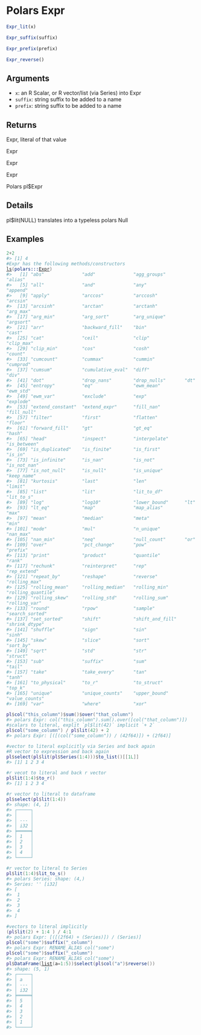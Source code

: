 # Polars Expr

```r
Expr_lit(x)

Expr_suffix(suffix)

Expr_prefix(prefix)

Expr_reverse()
```

## Arguments

- `x`: an R Scalar, or R vector/list (via Series) into Expr
- `suffix`: string suffix to be added to a name
- `prefix`: string suffix to be added to a name

## Returns

Expr, literal of that value

Expr

Expr

Expr

Polars pl$Expr

## Details

pl$lit(NULL) translates into a typeless polars Null

## Examples

<pre class='r-example'><code><span class='r-in'><span><span class='fl'>2</span><span class='op'>+</span><span class='fl'>2</span></span></span>
<span class='r-out co'><span class='r-pr'>#&gt;</span> [1] 4</span>
<span class='r-in'><span><span class='co'>#Expr has the following methods/constructors</span></span></span>
<span class='r-in'><span><span class='fu'><a href='https://rdrr.io/r/base/ls.html'>ls</a></span><span class='op'>(</span><span class='fu'>polars</span><span class='fu'>:::</span><span class='va'><a href='https://rdrr.io/pkg/polars/man/Expr.html'>Expr</a></span><span class='op'>)</span></span></span>
<span class='r-out co'><span class='r-pr'>#&gt;</span>   [1] "abs"              "add"              "agg_groups"       "alias"           </span>
<span class='r-out co'><span class='r-pr'>#&gt;</span>   [5] "all"              "and"              "any"              "append"          </span>
<span class='r-out co'><span class='r-pr'>#&gt;</span>   [9] "apply"            "arccos"           "arccosh"          "arcsin"          </span>
<span class='r-out co'><span class='r-pr'>#&gt;</span>  [13] "arcsinh"          "arctan"           "arctanh"          "arg_max"         </span>
<span class='r-out co'><span class='r-pr'>#&gt;</span>  [17] "arg_min"          "arg_sort"         "arg_unique"       "argsort"         </span>
<span class='r-out co'><span class='r-pr'>#&gt;</span>  [21] "arr"              "backward_fill"    "bin"              "cast"            </span>
<span class='r-out co'><span class='r-pr'>#&gt;</span>  [25] "cat"              "ceil"             "clip"             "clip_max"        </span>
<span class='r-out co'><span class='r-pr'>#&gt;</span>  [29] "clip_min"         "cos"              "cosh"             "count"           </span>
<span class='r-out co'><span class='r-pr'>#&gt;</span>  [33] "cumcount"         "cummax"           "cummin"           "cumprod"         </span>
<span class='r-out co'><span class='r-pr'>#&gt;</span>  [37] "cumsum"           "cumulative_eval"  "diff"             "div"             </span>
<span class='r-out co'><span class='r-pr'>#&gt;</span>  [41] "dot"              "drop_nans"        "drop_nulls"       "dt"              </span>
<span class='r-out co'><span class='r-pr'>#&gt;</span>  [45] "entropy"          "eq"               "ewm_mean"         "ewm_std"         </span>
<span class='r-out co'><span class='r-pr'>#&gt;</span>  [49] "ewm_var"          "exclude"          "exp"              "explode"         </span>
<span class='r-out co'><span class='r-pr'>#&gt;</span>  [53] "extend_constant"  "extend_expr"      "fill_nan"         "fill_null"       </span>
<span class='r-out co'><span class='r-pr'>#&gt;</span>  [57] "filter"           "first"            "flatten"          "floor"           </span>
<span class='r-out co'><span class='r-pr'>#&gt;</span>  [61] "forward_fill"     "gt"               "gt_eq"            "hash"            </span>
<span class='r-out co'><span class='r-pr'>#&gt;</span>  [65] "head"             "inspect"          "interpolate"      "is_between"      </span>
<span class='r-out co'><span class='r-pr'>#&gt;</span>  [69] "is_duplicated"    "is_finite"        "is_first"         "is_in"           </span>
<span class='r-out co'><span class='r-pr'>#&gt;</span>  [73] "is_infinite"      "is_nan"           "is_not"           "is_not_nan"      </span>
<span class='r-out co'><span class='r-pr'>#&gt;</span>  [77] "is_not_null"      "is_null"          "is_unique"        "keep_name"       </span>
<span class='r-out co'><span class='r-pr'>#&gt;</span>  [81] "kurtosis"         "last"             "len"              "limit"           </span>
<span class='r-out co'><span class='r-pr'>#&gt;</span>  [85] "list"             "lit"              "lit_to_df"        "lit_to_s"        </span>
<span class='r-out co'><span class='r-pr'>#&gt;</span>  [89] "log"              "log10"            "lower_bound"      "lt"              </span>
<span class='r-out co'><span class='r-pr'>#&gt;</span>  [93] "lt_eq"            "map"              "map_alias"        "max"             </span>
<span class='r-out co'><span class='r-pr'>#&gt;</span>  [97] "mean"             "median"           "meta"             "min"             </span>
<span class='r-out co'><span class='r-pr'>#&gt;</span> [101] "mode"             "mul"              "n_unique"         "nan_max"         </span>
<span class='r-out co'><span class='r-pr'>#&gt;</span> [105] "nan_min"          "neq"              "null_count"       "or"              </span>
<span class='r-out co'><span class='r-pr'>#&gt;</span> [109] "over"             "pct_change"       "pow"              "prefix"          </span>
<span class='r-out co'><span class='r-pr'>#&gt;</span> [113] "print"            "product"          "quantile"         "rank"            </span>
<span class='r-out co'><span class='r-pr'>#&gt;</span> [117] "rechunk"          "reinterpret"      "rep"              "rep_extend"      </span>
<span class='r-out co'><span class='r-pr'>#&gt;</span> [121] "repeat_by"        "reshape"          "reverse"          "rolling_max"     </span>
<span class='r-out co'><span class='r-pr'>#&gt;</span> [125] "rolling_mean"     "rolling_median"   "rolling_min"      "rolling_quantile"</span>
<span class='r-out co'><span class='r-pr'>#&gt;</span> [129] "rolling_skew"     "rolling_std"      "rolling_sum"      "rolling_var"     </span>
<span class='r-out co'><span class='r-pr'>#&gt;</span> [133] "round"            "rpow"             "sample"           "search_sorted"   </span>
<span class='r-out co'><span class='r-pr'>#&gt;</span> [137] "set_sorted"       "shift"            "shift_and_fill"   "shrink_dtype"    </span>
<span class='r-out co'><span class='r-pr'>#&gt;</span> [141] "shuffle"          "sign"             "sin"              "sinh"            </span>
<span class='r-out co'><span class='r-pr'>#&gt;</span> [145] "skew"             "slice"            "sort"             "sort_by"         </span>
<span class='r-out co'><span class='r-pr'>#&gt;</span> [149] "sqrt"             "std"              "str"              "struct"          </span>
<span class='r-out co'><span class='r-pr'>#&gt;</span> [153] "sub"              "suffix"           "sum"              "tail"            </span>
<span class='r-out co'><span class='r-pr'>#&gt;</span> [157] "take"             "take_every"       "tan"              "tanh"            </span>
<span class='r-out co'><span class='r-pr'>#&gt;</span> [161] "to_physical"      "to_r"             "to_struct"        "top_k"           </span>
<span class='r-out co'><span class='r-pr'>#&gt;</span> [165] "unique"           "unique_counts"    "upper_bound"      "value_counts"    </span>
<span class='r-out co'><span class='r-pr'>#&gt;</span> [169] "var"              "where"            "xor"             </span>
<span class='r-in'><span></span></span>
<span class='r-in'><span><span class='va'>pl</span><span class='op'>$</span><span class='fu'>col</span><span class='op'>(</span><span class='st'>"this_column"</span><span class='op'>)</span><span class='op'>$</span><span class='fu'>sum</span><span class='op'>(</span><span class='op'>)</span><span class='op'>$</span><span class='fu'>over</span><span class='op'>(</span><span class='st'>"that_column"</span><span class='op'>)</span></span></span>
<span class='r-out co'><span class='r-pr'>#&gt;</span> polars Expr: col("this_column").sum().over([col("that_column")])</span>
<span class='r-in'><span><span class='co'>#scalars to literal, explit `pl$lit(42)` implicit `+ 2`</span></span></span>
<span class='r-in'><span><span class='va'>pl</span><span class='op'>$</span><span class='fu'>col</span><span class='op'>(</span><span class='st'>"some_column"</span><span class='op'>)</span> <span class='op'>/</span> <span class='va'>pl</span><span class='op'>$</span><span class='fu'>lit</span><span class='op'>(</span><span class='fl'>42</span><span class='op'>)</span> <span class='op'>+</span> <span class='fl'>2</span></span></span>
<span class='r-out co'><span class='r-pr'>#&gt;</span> polars Expr: [([(col("some_column")) / (42f64)]) + (2f64)]</span>
<span class='r-in'><span></span></span>
<span class='r-in'><span><span class='co'>#vector to literal explicitly via Series and back again</span></span></span>
<span class='r-in'><span><span class='co'>#R vector to expression and back again</span></span></span>
<span class='r-in'><span><span class='va'>pl</span><span class='op'>$</span><span class='fu'>select</span><span class='op'>(</span><span class='va'>pl</span><span class='op'>$</span><span class='fu'>lit</span><span class='op'>(</span><span class='va'>pl</span><span class='op'>$</span><span class='fu'>Series</span><span class='op'>(</span><span class='fl'>1</span><span class='op'>:</span><span class='fl'>4</span><span class='op'>)</span><span class='op'>)</span><span class='op'>)</span><span class='op'>$</span><span class='fu'>to_list</span><span class='op'>(</span><span class='op'>)</span><span class='op'>[[</span><span class='fl'>1L</span><span class='op'>]</span><span class='op'>]</span></span></span>
<span class='r-out co'><span class='r-pr'>#&gt;</span> [1] 1 2 3 4</span>
<span class='r-in'><span></span></span>
<span class='r-in'><span><span class='co'>#r vecot to literal and back r vector</span></span></span>
<span class='r-in'><span><span class='va'>pl</span><span class='op'>$</span><span class='fu'>lit</span><span class='op'>(</span><span class='fl'>1</span><span class='op'>:</span><span class='fl'>4</span><span class='op'>)</span><span class='op'>$</span><span class='fu'>to_r</span><span class='op'>(</span><span class='op'>)</span></span></span>
<span class='r-out co'><span class='r-pr'>#&gt;</span> [1] 1 2 3 4</span>
<span class='r-in'><span></span></span>
<span class='r-in'><span><span class='co'>#r vector to literal to dataframe</span></span></span>
<span class='r-in'><span><span class='va'>pl</span><span class='op'>$</span><span class='fu'>select</span><span class='op'>(</span><span class='va'>pl</span><span class='op'>$</span><span class='fu'>lit</span><span class='op'>(</span><span class='fl'>1</span><span class='op'>:</span><span class='fl'>4</span><span class='op'>)</span><span class='op'>)</span></span></span>
<span class='r-out co'><span class='r-pr'>#&gt;</span> shape: (4, 1)</span>
<span class='r-out co'><span class='r-pr'>#&gt;</span> ┌─────┐</span>
<span class='r-out co'><span class='r-pr'>#&gt;</span> │     │</span>
<span class='r-out co'><span class='r-pr'>#&gt;</span> │ --- │</span>
<span class='r-out co'><span class='r-pr'>#&gt;</span> │ i32 │</span>
<span class='r-out co'><span class='r-pr'>#&gt;</span> ╞═════╡</span>
<span class='r-out co'><span class='r-pr'>#&gt;</span> │ 1   │</span>
<span class='r-out co'><span class='r-pr'>#&gt;</span> │ 2   │</span>
<span class='r-out co'><span class='r-pr'>#&gt;</span> │ 3   │</span>
<span class='r-out co'><span class='r-pr'>#&gt;</span> │ 4   │</span>
<span class='r-out co'><span class='r-pr'>#&gt;</span> └─────┘</span>
<span class='r-in'><span></span></span>
<span class='r-in'><span><span class='co'>#r vector to literal to Series</span></span></span>
<span class='r-in'><span><span class='va'>pl</span><span class='op'>$</span><span class='fu'>lit</span><span class='op'>(</span><span class='fl'>1</span><span class='op'>:</span><span class='fl'>4</span><span class='op'>)</span><span class='op'>$</span><span class='fu'>lit_to_s</span><span class='op'>(</span><span class='op'>)</span></span></span>
<span class='r-out co'><span class='r-pr'>#&gt;</span> polars Series: shape: (4,)</span>
<span class='r-out co'><span class='r-pr'>#&gt;</span> Series: '' [i32]</span>
<span class='r-out co'><span class='r-pr'>#&gt;</span> [</span>
<span class='r-out co'><span class='r-pr'>#&gt;</span> 	1</span>
<span class='r-out co'><span class='r-pr'>#&gt;</span> 	2</span>
<span class='r-out co'><span class='r-pr'>#&gt;</span> 	3</span>
<span class='r-out co'><span class='r-pr'>#&gt;</span> 	4</span>
<span class='r-out co'><span class='r-pr'>#&gt;</span> ]</span>
<span class='r-in'><span></span></span>
<span class='r-in'><span><span class='co'>#vectors to literal implicitly</span></span></span>
<span class='r-in'><span><span class='op'>(</span><span class='va'>pl</span><span class='op'>$</span><span class='fu'>lit</span><span class='op'>(</span><span class='fl'>2</span><span class='op'>)</span> <span class='op'>+</span> <span class='fl'>1</span><span class='op'>:</span><span class='fl'>4</span> <span class='op'>)</span> <span class='op'>/</span> <span class='fl'>4</span><span class='op'>:</span><span class='fl'>1</span></span></span>
<span class='r-out co'><span class='r-pr'>#&gt;</span> polars Expr: [([(2f64) + (Series)]) / (Series)]</span>
<span class='r-in'><span><span class='va'>pl</span><span class='op'>$</span><span class='fu'>col</span><span class='op'>(</span><span class='st'>"some"</span><span class='op'>)</span><span class='op'>$</span><span class='fu'>suffix</span><span class='op'>(</span><span class='st'>"_column"</span><span class='op'>)</span></span></span>
<span class='r-out co'><span class='r-pr'>#&gt;</span> polars Expr: RENAME_ALIAS col("some")</span>
<span class='r-in'><span><span class='va'>pl</span><span class='op'>$</span><span class='fu'>col</span><span class='op'>(</span><span class='st'>"some"</span><span class='op'>)</span><span class='op'>$</span><span class='fu'>suffix</span><span class='op'>(</span><span class='st'>"_column"</span><span class='op'>)</span></span></span>
<span class='r-out co'><span class='r-pr'>#&gt;</span> polars Expr: RENAME_ALIAS col("some")</span>
<span class='r-in'><span><span class='va'>pl</span><span class='op'>$</span><span class='fu'>DataFrame</span><span class='op'>(</span><span class='fu'><a href='https://rdrr.io/r/base/list.html'>list</a></span><span class='op'>(</span>a<span class='op'>=</span><span class='fl'>1</span><span class='op'>:</span><span class='fl'>5</span><span class='op'>)</span><span class='op'>)</span><span class='op'>$</span><span class='fu'>select</span><span class='op'>(</span><span class='va'>pl</span><span class='op'>$</span><span class='fu'>col</span><span class='op'>(</span><span class='st'>"a"</span><span class='op'>)</span><span class='op'>$</span><span class='fu'>reverse</span><span class='op'>(</span><span class='op'>)</span><span class='op'>)</span></span></span>
<span class='r-out co'><span class='r-pr'>#&gt;</span> shape: (5, 1)</span>
<span class='r-out co'><span class='r-pr'>#&gt;</span> ┌─────┐</span>
<span class='r-out co'><span class='r-pr'>#&gt;</span> │ a   │</span>
<span class='r-out co'><span class='r-pr'>#&gt;</span> │ --- │</span>
<span class='r-out co'><span class='r-pr'>#&gt;</span> │ i32 │</span>
<span class='r-out co'><span class='r-pr'>#&gt;</span> ╞═════╡</span>
<span class='r-out co'><span class='r-pr'>#&gt;</span> │ 5   │</span>
<span class='r-out co'><span class='r-pr'>#&gt;</span> │ 4   │</span>
<span class='r-out co'><span class='r-pr'>#&gt;</span> │ 3   │</span>
<span class='r-out co'><span class='r-pr'>#&gt;</span> │ 2   │</span>
<span class='r-out co'><span class='r-pr'>#&gt;</span> │ 1   │</span>
<span class='r-out co'><span class='r-pr'>#&gt;</span> └─────┘</span>
 </code></pre>